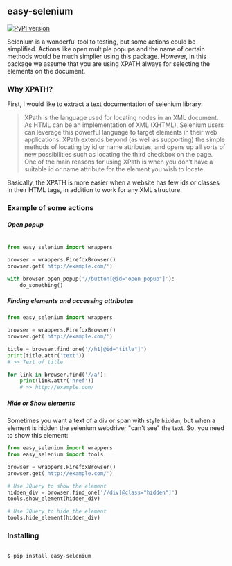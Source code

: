 ## easy-selenium

[![PyPI version](https://badge.fury.io/py/easy-selenium.svg)](https://badge.fury.io/py/easy-selenium)

Selenium is a wonderful tool to testing, but some actions could be simplified.
Actions like open multiple popups and the name of certain methods would be much simplier using this package.
However, in this package we assume that you are using XPATH always for selecting the elements on the document.

### Why XPATH?

First, I would like to extract a text documentation of selenium library:

> XPath is the language used for locating nodes in an XML document. As HTML can be an implementation of XML (XHTML), Selenium users can leverage this powerful language to target elements in their web applications. XPath extends beyond (as well as supporting) the simple methods of locating by id or name attributes, and opens up all sorts of new possibilities such as locating the third checkbox on the page.
> One of the main reasons for using XPath is when you don’t have a suitable id or name attribute for the element you wish to locate. 

Basically, the XPATH is more easier when a website has few ids or classes in their HTML tags, in addition to work for any XML structure.

### Example of some actions

##### Open popup

```python

from easy_selenium import wrappers

browser = wrappers.FirefoxBrowser()
browser.get('http://example.com/')

with browser.open_popup('//button[@id="open_popup"]'):
    do_something()

```

##### Finding elements and accessing attributes

```python
from easy_selenium import wrappers

browser = wrappers.FirefoxBrowser()
browser.get('http://example.com/')

title = browser.find_one('//h1[@id="title"]')
print(title.attr('text'))
# >> Text of title

for link in browser.find('//a'):
    print(link.attr('href'))
    # >> http://example.com/

```

##### Hide or Show elements

Sometimes you want a text of a div or span with style `hidden`, but when a element is hidden the selenium webdriver "can't see" the text. So, you need to show this element:

```python
from easy_selenium import wrappers
from easy_selenium import tools

browser = wrappers.FirefoxBrowser()
browser.get('http://example.com/')

# Use JQuery to show the element
hidden_div = browser.find_one('//div[@class="hidden"]')
tools.show_element(hidden_div)

# Use JQuery to hide the element
tools.hide_element(hidden_div)

```

### Installing

```bash

$ pip install easy-selenium

```
